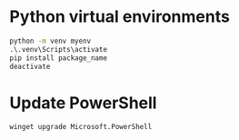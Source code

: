 # Python virtual environments
```cmd
python -m venv myenv
.\.venv\Scripts\activate
pip install package_name
deactivate
```

# Update PowerShell
```cmd
winget upgrade Microsoft.PowerShell
```